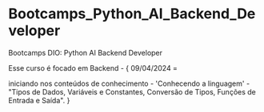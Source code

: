 # Bootcamps_Python_AI_Backend_Developer
 Bootcamps DIO: Python AI Backend Developer


Esse curso é focado em Backend - 
 {  09/04/2024 = 

iniciando nos conteúdos de conhecimento  -
'Conhecendo a linguagem' -
"Tipos de Dados, Variáveis e Constantes, 
Conversão de Tipos, Funções de Entrada e Saída".
}